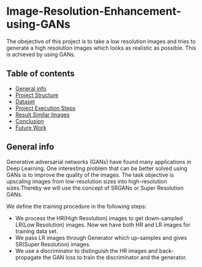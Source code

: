 # Image-Resolution-Enhancement-using-GANs
The obejective of this project is to take a low resolution images and tries to generate a high resolution images which looks as realistic as possible. This is achieved by using GANs.


## Table of contents
* [General info](#general-info)
* [Project Structure](#project_str)
* [Dataset](#data)
* [Project Execution Steps](#project)
* [Result Similar Images](#similar)
* [Conclusion](#conclusion)
* [Future Work](#future)

<a name="general-info"></a>
## General info

Generative adversarial networks (GANs) have found many applications in Deep Learning. One interesting problem that can be better solved using GANs is to improve the quality of the images. The task objective is upscaling images from low-resolution sizes into high-resolution sizes.Thereby we will use the concept of SRGANs or Super Resolution GANs.

We define the training procedure in the following steps:

- We process the HR(High Resolution) images to get down-sampled LR(Low Resolution) images. Now we have both HR and LR images for training data set.
- We pass LR images through Generator which up-samples and gives SR(Super Resolution) images.
- We use a discriminator to distinguish the HR images and back-propagate the GAN loss to train the discriminator and the generator.

